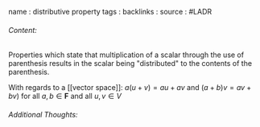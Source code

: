 name : distributive property
tags : 
backlinks : 
source : #LADR

###### Content:
Properties which state that multiplication of a scalar through the use of parenthesis results in the scalar being "distributed" to the contents of the parenthesis.

With regards to a [[vector space]]:
$a(u+v) = au+av$ and $(a+b)v = av+bv)$ for all $a,b \in \textbf{F}$ and all $u,v \in V$


###### Additional Thoughts:
